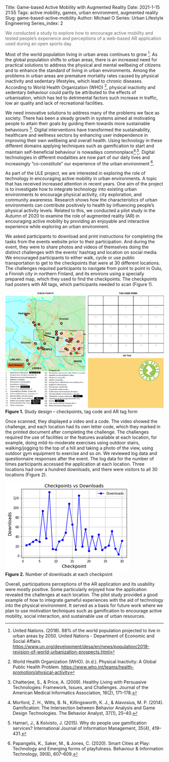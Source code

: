Title: Game-based Active Mobility with Augmented Reality 
Date: 2021-1-15 21:55
Tags: active mobility, games, urban environment, augmented reality
Slug: game-based-active-mobility
Author: Michael O
Series: Urban Lifestyle Engineering
Series_index: 2

<span style="color:#696A6A"> We conducted a study to explore how to encourage active mobility and tested people’s experience and perceptions of a web-based AR application used during an open sports day.</span>

Most of the world population living in urban areas continues to grow [^1]. As the global population shifts to urban areas, there is an increased need for practical solutions to address the physical and mental wellbeing of citizens and to enhance the standard of living in urban environments. Among the problems in urban areas are premature mortality rates caused by physical inactivity and sedentary lifestyles, which lead to chronic diseases. According to World Health Organization (WHO) [^2], physical inactivity and sedentary behaviour could partly be attributed to the effects of urbanisation, which has led to detrimental factors such increase in traffic, low air quality and lack of recreational facilities.

We need innovative solutions to address many of the problems we face as society. There has been a steady growth in systems aimed at motivating people to attain their goals by guiding them towards more sustainable behaviours [^3]. Digital interventions have transformed the sustainability, healthcare and wellness sectors by enhancing user independence in improving their own wellbeing and overall health. Using technology in these different domains applying techniques such as gamification to start and maintain self-beneficial behaviour is nowadays commonplace[^4]<sup>,</sup>[^5]. Digital technologies in different modalities are now part of our daily lives and increasingly “co-constitute” our experience of the urban environment [^6].

As part of the ULE project, we are interested in exploring the role of technology in encouraging active mobility in urban environments. A topic that has received increased attention in recent years. One aim of the project is to investigate how to integrate technology into existing urban environments to encourage physical activity, city exploration, and community awareness. Research shows how the characteristics of urban environments can contribute positively to health by influencing people’s physical activity levels. Related to this, we conducted a pilot study in the Autumn of 2020 to examine the role of augmented reality (AR) in encouraging active mobility by providing an enjoyable and interactive experience while exploring an urban environment.

We asked participants to download and print instructions for completing the tasks from the events website prior to their participation. And during the event, they were to share photos and videos of themselves doing the distinct challenges with the events’ hashtag and location on social media. We encouraged participants to either walk, cycle or use public transportation to get to the checkpoints that were at 30 different locations. The challenges required participants to navigate from point to point in Oulu, a Finnish city in northern Finland, and its environs using a specially prepared map, which they used to find the checkpoints. The checkpoints had posters with AR tags, which participants needed to scan (Figure 1).


 <img src="../images/lrp00.png" alt="Study design" class="centerImage">
  <figcaption><b>Figure 1.</b> Study design – checkpoints, tag code and AR tag form</figcaption>


Once scanned, they displayed a video and a code. The video showed the challenge, and each location had its own letter code, which they marked in the printed document after completing the challenge. The challenges required the use of facilities or the features available at each location, for example, doing mild-to-moderate exercises using outdoor stairs, walking/jogging to the top of a hill and taking a photo of the view, using outdoor gym equipment to exercise and so on. We reviewed log data and questionnaire responses after the event. The log data for the number of times participants accessed the application at each location. Three locations had over a hundred downloads, and there were visitors to all 30 locations (Figure 2).

 <img src="../images/visits.png" alt="Study design" class="centerImage">
  <figcaption><b>Figure 2.</b> Number of downloads at each checkpoint</figcaption>
</figure>

Overall, participations perceptions of the AR application and its usability were mostly positive. Some particularly enjoyed how the application revealed the challenges at each location. The pilot study provided a good example of how to integrate gameful experiences with the aid of technology into the physical environment. It served as a basis for future work where we plan to use motivation techniques such as gamification to encourage active mobility, social interaction, and sustainable use of urban resources.

[^1]: United Nations. (2018). 68% of the world population projected to live in urban areas by 2050. United Nations - Department of Economic and Social Affairs. https://www.un.org/development/desa/en/news/population/2018-revision-of-world-urbanization-prospects.html 
[^2]:  World Health Organization (WHO). (n.d.). Physical Inactivity: A Global Public Health Problem. https://www.who.int/teams/health-promotion/physical-activity
[^3]: Chatterjee, S., & Price, A. (2009). Healthy Living with Persuasive Technologies: Framework, Issues, and Challenges. Journal of the American Medical Informatics Association, 16(2), 171–178. 
[^4]: Morford, Z. H., Witts, B. N., Killingsworth, K. J., & Alavosius, M. P. (2014). Gamification: The Intersection between Behavior Analysis and Game Design Technologies. The Behavior Analyst, 37(1), 25–40.
[^5]: Hamari, J., & Koivisto, J. (2015). Why do people use gamification services? International Journal of Information Management, 35(4), 419–431. 
[^6]: Papangelis, K., Saker, M., & Jones, C. (2020). Smart Cities at Play: Technology and Emerging forms of playfulness. Behaviour & Information Technology, 39(6), 607–609. 